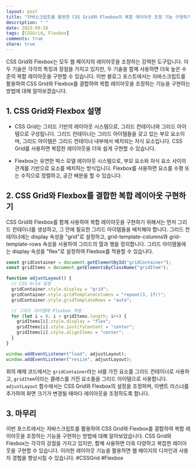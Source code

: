 ```yaml
---
layout: post
title: "자바스크립트를 활용한 CSS Grid와 Flexbox의 복합 레이아웃 조정 기능 구현하기"
description: " "
date: 2023-09-18
tags: [CSSGrid, Flexbox]
comments: true
share: true
---
```


CSS Grid와 Flexbox는 모두 웹 페이지의 레이아웃을 조정하는 강력한 도구입니다. 이 두 기술은 각각의 특징과 장점을 가지고 있지만, 두 기술을 함께 사용하면 더욱 높은 수준의 복합 레이아웃을 구현할 수 있습니다. 이번 블로그 포스트에서는 자바스크립트를 활용하여 CSS Grid와 Flexbox를 결합하여 복합 레이아웃을 조정하는 기능을 구현하는 방법에 대해 알아보겠습니다.

## 1. CSS Grid와 Flexbox 설명

- CSS Grid는 그리드 기반의 레이아웃 시스템으로, 그리드 컨테이너와 그리드 아이템으로 구성됩니다. 그리드 컨테이너는 그리드 아이템들을 갖고 있는 부모 요소이며, 그리드 아이템은 그리드 컨테이너 내부에서 배치되는 자식 요소입니다. CSS Grid를 사용하면 복잡한 레이아웃을 더욱 쉽게 구현할 수 있습니다.

- Flexbox는 유연한 박스 모델 레이아웃 시스템으로, 부모 요소와 자식 요소 사이의 관계를 기반으로 요소를 배치하는 방식입니다. Flexbox를 사용하면 요소를 수평 또는 수직으로 정렬하고, 공간 배분을 할 수 있습니다.

## 2. CSS Grid와 Flexbox를 결합한 복합 레이아웃 구현하기

CSS Grid와 Flexbox를 함께 사용하여 복합 레이아웃을 구현하기 위해서는 먼저 그리드 컨테이너를 생성하고, 그 안에 필요한 그리드 아이템들을 배치해야 합니다. 그리드 컨테이너에는 display 속성을 "grid"로 설정하고, grid-template-columns와 grid-template-rows 속성을 사용하여 그리드의 열과 행을 정의합니다. 그리드 아이템들에는 display 속성을 "flex"로 설정하여 Flexbox를 적용할 수 있습니다.

```javascript
const gridContainer = document.getElementById("gridContainer");
const gridItems = document.getElementsByClassName("gridItem");

function adjustLayout() {
  // CSS Grid 설정
  gridContainer.style.display = "grid";
  gridContainer.style.gridTemplateColumns = "repeat(3, 1fr)";
  gridContainer.style.gridTemplateRows = "auto";

  // 그리드 아이템에 Flexbox 적용
  for (let i = 0; i < gridItems.length; i++) {
    gridItems[i].style.display = "flex";
    gridItems[i].style.justifyContent = "center";
    gridItems[i].style.alignItems = "center";
  }
}

window.addEventListener("load", adjustLayout);
window.addEventListener("resize", adjustLayout);
```

위의 예제 코드에서는 `gridContainer`라는 id를 가진 요소를 그리드 컨테이너로 사용하고, `gridItem`이라는 클래스를 가진 요소들을 그리드 아이템으로 사용합니다. `adjustLayout` 함수에서는 CSS Grid와 Flexbox의 설정을 조정하며, 이벤트 리스너를 추가하여 화면 크기가 변경될 때마다 레이아웃을 조정하도록 합니다.

## 3. 마무리

이번 포스트에서는 자바스크립트를 활용하여 CSS Grid와 Flexbox를 결합하여 복합 레이아웃을 조정하는 기능을 구현하는 방법에 대해 알아보았습니다. CSS Grid와 Flexbox는 각각의 강점을 가지고 있지만, 함께 사용하면 더욱 다양하고 복잡한 레이아웃을 구현할 수 있습니다. 이러한 레이아웃 기능을 활용하면 웹 페이지의 디자인과 사용자 경험을 향상시킬 수 있습니다. #CSSGrid #Flexbox